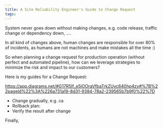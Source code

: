 ```yaml
---
title: A Site Reliability Engineer's Guide to Change Request
tags:
---
```


System never goes down without making changes, e.g. code release, traffic change or dependency down, ....

In all kind of changes above, human changes are responsible for over 80% of incidents, as humans are not machines and make mistakes all the time :)

So when planning a change request for production operation (without perfect and automated pipeline), how can we leverage strategies to minimize the risk and impact to our customers? 

<!--more-->

Here is my guides for a Change Request: 

https://app.diagrams.net/#G17R5If_e5jOOraVfbaTrkZUvc640hp4zy#%7B%22pageId%22%3A%226a731a19-8d31-9384-78a2-239565b7b9f0%22%7D

- Change gradually, e.g. ca
- Rollback plan: 
- Verify the result after change

Finally, 

